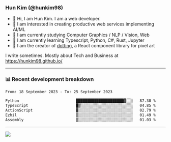 ### Hun Kim (@hunkim98)

- 👋 Hi, I am Hun Kim. I am a web developer. 
- 🤔 I am interested in creating productive web services implementing AI/ML
- 🔭 I am currently studying Computer Graphics / NLP / Vision, Web 
- 🌱 I am currently learning Typescript, Python, C#, Rust, Jupyter
- 🎨 I am the creator of [dotting](hunkim98.github.io/dotting), a React component library for pixel art

I write sometimes. Mostly about Tech and Business at https://hunkim98.github.io/

---
### 📊 Recent development breakdown
<!--START_SECTION:waka-->

```txt
From: 18 September 2023 - To: 25 September 2023

Python                         █████████████████████▓░░░   87.30 %
TypeScript                     █▒░░░░░░░░░░░░░░░░░░░░░░░   04.85 %
ActionScript                   ▓░░░░░░░░░░░░░░░░░░░░░░░░   02.79 %
Ezhil                          ▒░░░░░░░░░░░░░░░░░░░░░░░░   01.49 %
Assembly                       ▒░░░░░░░░░░░░░░░░░░░░░░░░   01.03 %
```

<!--END_SECTION:waka-->
---

<!-- <div align='center'> -->
  <img align="center" src="https://github-readme-stats.vercel.app/api?username=hunkim98&theme=dark&show_icons=true"/>
<!-- </div> -->
<!--
**hunkim98/hunkim98** is a ✨ _special_ ✨ repository because its `README.md` (this file) appears on your GitHub profile.

Here are some ideas to get you started:

- 🔭 I’m currently working on ...
- 🌱 I’m currently learning ...
- 👯 I’m looking to collaborate on ...
- 🤔 I’m looking for help with ...
- 💬 Ask me about ...
- 📫 How to reach me: ...
- 😄 Pronouns: ...
- ⚡ Fun fact: ...
-->
